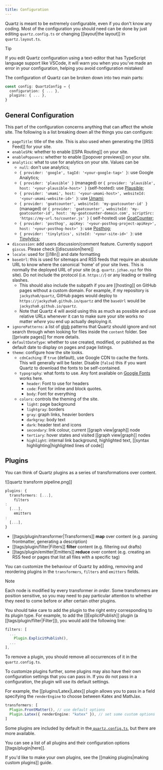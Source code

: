 ```yaml
---
title: Configuration
---
```


Quartz is meant to be extremely configurable, even if you don't know any coding. Most of the configuration you should
need can be done by just editing `quartz.config.ts` or changing [[layout|the layout]] in `quartz.layout.ts`.

> [!tip]
> If you edit Quartz configuration using a text-editor that has TypeScript language support like VSCode, it will warn
> you when you you've made an error in your configuration, helping you avoid configuration mistakes!

The configuration of Quartz can be broken down into two main parts:

```ts title="quartz.config.ts"
const config: QuartzConfig = {
  configuration: { ... },
  plugins: { ... },
}
```

## General Configuration

This part of the configuration concerns anything that can affect the whole site. The following is a list breaking down
all the things you can configure:

- `pageTitle`: title of the site. This is also used when generating the [[RSS Feed]] for your site.
- `enableSPA`: whether to enable [[SPA Routing]] on your site.
- `enablePopovers`: whether to enable [[popover previews]] on your site.
- `analytics`: what to use for analytics on your site. Values can be
  - `null`: don't use analytics;
  - `{ provider: 'google', tagId: '<your-google-tag>' }`: use Google Analytics;
  - `{ provider: 'plausible' }` (managed) or `{ provider: 'plausible', host: '<your-plausible-host>' }` (self-hosted):
    use [Plausible](https://plausible.io/);
  - `{ provider: 'umami', host: '<your-umami-host>', websiteId: '<your-umami-website-id>' }`:
    use [Umami](https://umami.is/);
  - `{ provider: 'goatcounter', websiteId: 'my-goatcounter-id' }` (managed)
    or `{ provider: 'goatcounter', websiteId: 'my-goatcounter-id', host: 'my-goatcounter-domain.com', scriptSrc: 'https://my-url.to/counter.js' }` (
    self-hosted) use [GoatCounter](https://goatcounter.com);
  - `{ provider: 'posthog', apiKey: '<your-posthog-project-apiKey>', host: '<your-posthog-host>' }`:
    use [Posthog](https://posthog.com/);
  - `{ provider: 'tinylytics', siteId: '<your-site-id>' }`: use [Tinylytics](https://tinylytics.app/);
- `discussion`: add users discussion/comment feature. Currently support `giscus`. Please check [[discussion|here]]
- `locale`: used for [[i18n]] and date formatting
- `baseUrl`: this is used for sitemaps and RSS feeds that require an absolute URL to know where the canonical 'home' of
  your site lives. This is normally the deployed URL of your site (e.g. `quartz.jzhao.xyz` for this site). Do not
  include the protocol (i.e. `https://`) or any leading or trailing slashes.
  - This should also include the subpath if you are [[hosting]] on GitHub pages without a custom domain. For example,
    if my repository is `jackyzha0/quartz`, GitHub pages would deploy to `https://jackyzha0.github.io/quartz` and
    the `baseUrl` would be `jackyzha0.github.io/quartz`.
  - Note that Quartz 4 will avoid using this as much as possible and use relative URLs whenever it can to make sure
    your site works no matter _where_ you end up actually deploying it.
- `ignorePatterns`: a list of [glob](<https://en.wikipedia.org/wiki/Glob_(programming)>) patterns that Quartz should
  ignore and not search through when looking for files inside the `content` folder. See [[private pages]] for more
  details.
- `defaultDateType`: whether to use created, modified, or published as the default date to display on pages and page
  listings.
- `theme`: configure how the site looks.
  - `cdnCaching`: If `true` (default), use Google CDN to cache the fonts. This will generally will be faster.
    Disable (`false`) this if you want Quartz to download the fonts to be self-contained.
  - `typography`: what fonts to use. Any font available on [Google Fonts](https://fonts.google.com/) works here.
    - `header`: Font to use for headers
    - `code`: Font for inline and block quotes.
    - `body`: Font for everything
  - `colors`: controls the theming of the site.
    - `light`: page background
    - `lightgray`: borders
    - `gray`: graph links, heavier borders
    - `darkgray`: body text
    - `dark`: header text and icons
    - `secondary`: link colour, current [[graph view|graph]] node
    - `tertiary`: hover states and visited [[graph view|graph]] nodes
    - `highlight`: internal link background, highlighted text, [[syntax highlighting|highlighted lines of code]]

## Plugins

You can think of Quartz plugins as a series of transformations over content.

![[quartz transform pipeline.png]]

```ts title="quartz.config.ts"
plugins: {
  transformers: [...],
    filters
:
  [...],
    emitters
:
  [...],
}
```

- [[tags/plugin/transformer|Transformers]] **map** over content (e.g. parsing frontmatter, generating a description)
- [[tags/plugin/filter|Filters]] **filter** content (e.g. filtering out drafts)
- [[tags/plugin/emitter|Emitters]] **reduce** over content (e.g. creating an RSS feed or pages that list all files with
  a specific tag)

You can customize the behaviour of Quartz by adding, removing and reordering plugins in the `transformers`, `filters`
and `emitters` fields.

> [!note]
> Each node is modified by every transformer _in order_. Some transformers are position sensitive, so you may need to
> pay particular attention to whether they need to come before or after certain other plugins.

You should take care to add the plugin to the right entry corresponding to its plugin type. For example, to add
the [[ExplicitPublish]] plugin (a [[tags/plugin/filter|Filter]]), you would add the following line:

```ts title="quartz.config.ts"
filters: [
  ...
    Plugin.ExplicitPublish(),
  ...
],
```

To remove a plugin, you should remove all occurrences of it in the `quartz.config.ts`.

To customize plugins further, some plugins may also have their own configuration settings that you can pass in. If you
do not pass in a configuration, the plugin will use its default settings.

For example, the [[plugins/Latex|Latex]] plugin allows you to pass in a field specifying the `renderEngine` to choose
between Katex and MathJax.

```ts title="quartz.config.ts"
transformers: [
  Plugin.FrontMatter(), // use default options
  Plugin.Latex({ renderEngine: "katex" }), // set some custom options
]
```

Some plugins are included by default in
the[ `quartz.config.ts`](https://github.com/jackyzha0/quartz/blob/v4/quartz.config.ts), but there are more available.

You can see a list of all plugins and their configuration options [[tags/plugin|here]].

If you'd like to make your own plugins, see the [[making plugins|making custom plugins]] guide.
